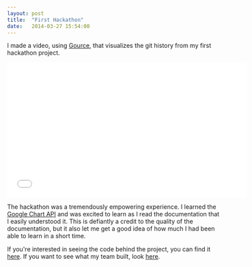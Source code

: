 ```yaml
---
layout: post
title:  "First Hackathon"
date:   2014-03-27 15:54:00
---
```


I made a video, using [Gource](https://code.google.com/p/gource/), that visualizes the git history from my first hackathon project.

<iframe width="560" height="315" src="//www.youtube.com/embed/oQZBk1bW0x4?rel=0" frameborder="0" allowfullscreen></iframe>


The hackathon was a tremendously empowering experience. I learned the [Google Chart API](https://developers.google.com/chart/) and was excited to learn as I read the documentation that I easily understood it.  This is defiantly a credit to the quality of the documentation, but it also let me get a good idea of how much I had been able to learn in a short time.  

If you're interested in seeing the code behind the project, you can find it [here](https://github.com/zedwarth/deathclock).  If you want to see what my team built, look [here](http://meetyourmaker.herokuapp.com).
